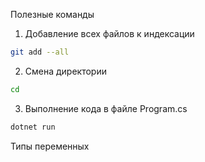 Полезные команды
1. Добавление всех файлов к индексации
```sh
git add --all
```
2. Смена директории
```sh
cd
```
3. Выполнение кода в файле Program.cs
```sh
dotnet run
```
Типы переменных
